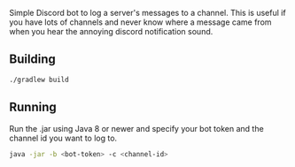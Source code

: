 Simple Discord bot to log a server's messages to a channel. This is useful if you have lots of channels and never know where a message came from when you hear the annoying discord notification sound.

## Building
```bash
./gradlew build
```

## Running
Run the .jar using Java 8 or newer and specify your bot token and the channel id you want to log to.
```bash
java -jar -b <bot-token> -c <channel-id>
```